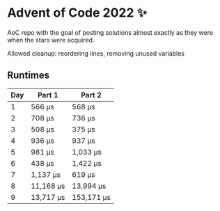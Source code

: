 # Advent of Code 2022 ✨

AoC repo with the goal of posting solutions almost exactly as they were when the stars were acquired.

Allowed cleanup: reordering lines, removing unused variables

## Runtimes
|   Day | Part 1    | Part 2     |
|-------|-----------|------------|
|     1 | 566 µs    | 568 µs     |
|     2 | 708 µs    | 736 µs     |
|     3 | 508 µs    | 375 µs     |
|     4 | 936 µs    | 937 µs     |
|     5 | 981 µs    | 1,033 µs   |
|     6 | 438 µs    | 1,422 µs   |
|     7 | 1,137 µs  | 619 µs     |
|     8 | 11,168 µs | 13,994 µs  |
|     9 | 13,717 µs | 153,171 µs |